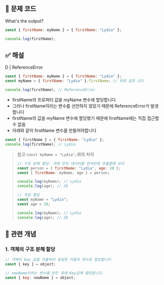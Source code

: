 ## 🔎 문제 코드

What's the output?

```js
const { firstName: myName } = { firstName: "Lydia" };

console.log(firstName);
```

## ✅ 해설

D | ReferenceError

```jsx
const { firstName: myName } = { firstName: "Lydia" };
const myName = { firstName: "Lydia" }.firstName; // 위와 같은 코드

console.log(firstName); // ReferenceError
```

- firstName의 프로퍼티 값을 myName 변수에 할당합니다
- 그러나 firstName이라는 변수를 선언하지 않았기 때문에 ReferenceError가 발생합니다
- firstName의 값을 myName 변수에 할당했기 때문에 firstName에는 직접 접근할 수 없음
- 아래와 같이 firstName 변수를 만들어야합니다

```jsx
const { firstName } = { firstName: "Lydia" };
console.log(firstName); // Lydia
```

> 참고 `const myName = "Lydia";`와의 차이
>
> ```jsx
> // 구조 분해 할당: 객체 안의 데이터를 한꺼번에 추출할때 유리
> const person = { firstName: "Lydia", age: 28 };
> const { firstName: myName, age } = person;
>
> console.log(myName); // Lydia
> console.log(age); // 28
>
> // 직접 할당
> const myName = "Lydia";
> const age = 28;
>
> console.log(myName); // Lydia
> console.log(age); // 28
> ```

## 🧠 관련 개념

### 1. 객체의 구조 분해 할당

```jsx
// 객체의 key 값을 추출하여 동일한 이름의 변수로 할당합니다
const { key } = object;

// newName이라는 변수를 만든 후에 Key값에 할당합니다.
const { key: newName } = object;
```
